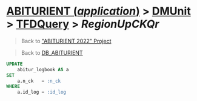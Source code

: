 # [ABITURIENT (*application*)](../../app_abiturient_2022.md) > [DMUnit](../DMUnit.md) > [TFDQuery](TDFQuery.md) > *RegionUpCKQr*

> Back to ["ABITURIENT 2022" Project](/README.md)

> Back to [DB_ABITURIENT](../../../db/db_abiturient_2022.md)

```sql
UPDATE
    abitur_logbook AS a
SET
    a.n_ck   = :n_ck
WHERE
    a.id_log = :id_log
```
